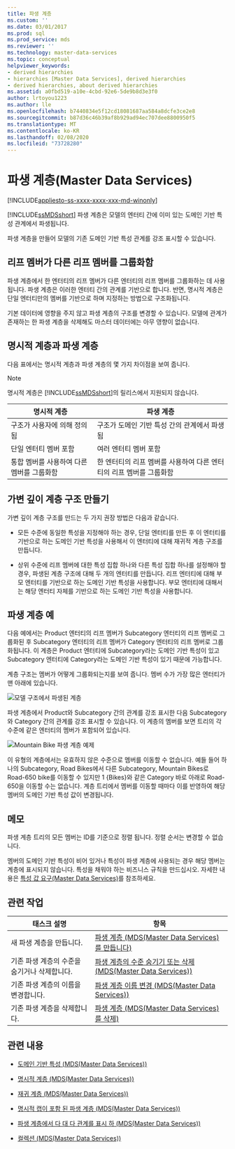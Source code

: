 ```yaml
---
title: 파생 계층
ms.custom: ''
ms.date: 03/01/2017
ms.prod: sql
ms.prod_service: mds
ms.reviewer: ''
ms.technology: master-data-services
ms.topic: conceptual
helpviewer_keywords:
- derived hierarchies
- hierarchies [Master Data Services], derived hierarchies
- derived hierarchies, about derived hierarchies
ms.assetid: a0fbd519-a10e-4cbd-92e6-5de9b8d3e3f0
author: lrtoyou1223
ms.author: lle
ms.openlocfilehash: b7440834e5f12cd18081687aa584a8dcfe3ce2e8
ms.sourcegitcommit: b87d36c46b39af8b929ad94ec707dee8800950f5
ms.translationtype: MT
ms.contentlocale: ko-KR
ms.lasthandoff: 02/08/2020
ms.locfileid: "73728280"
---
```

# <a name="derived-hierarchies-master-data-services"></a>파생 계층(Master Data Services)

[!INCLUDE[appliesto-ss-xxxx-xxxx-xxx-md-winonly](../includes/appliesto-ss-xxxx-xxxx-xxx-md-winonly.md)]

  
  [!INCLUDE[ssMDSshort](../includes/ssmdsshort-md.md)] 파생 계층은 모델의 엔터티 간에 이미 있는 도메인 기반 특성 관계에서 파생됩니다.  
  
 파생 계층을 만들어 모델의 기존 도메인 기반 특성 관계를 강조 표시할 수 있습니다.  
  
## <a name="leaf-members-group-other-leaf-members"></a>리프 멤버가 다른 리프 멤버를 그룹화함  
 파생 계층에서 한 엔터티의 리프 멤버가 다른 엔터티의 리프 멤버를 그룹화하는 데 사용됩니다. 파생 계층은 이러한 엔터티 간의 관계를 기반으로 합니다. 반면, 명시적 계층은 단일 엔터티만의 멤버를 기반으로 하며 지정하는 방법으로 구조화됩니다.  
  
 기본 데이터에 영향을 주지 않고 파생 계층의 구조를 변경할 수 있습니다. 모델에 관계가 존재하는 한 파생 계층을 삭제해도 마스터 데이터에는 아무 영향이 없습니다.  
  
## <a name="explicit-hierarchies-versus-derived-hierarchies"></a>명시적 계층과 파생 계층  
 다음 표에서는 명시적 계층과 파생 계층의 몇 가지 차이점을 보여 줍니다.  
  
> [!NOTE]  
>  명시적 계층은 [!INCLUDE[ssMDSshort](../includes/ssmdsshort-md.md)]의 릴리스에서 지원되지 않습니다.  
  
|명시적 계층|파생 계층|  
|--------------------------|-------------------------|  
|구조가 사용자에 의해 정의됨|구조가 도메인 기반 특성 간의 관계에서 파생됨|  
|단일 엔터티 멤버 포함|여러 엔터티 멤버 포함|  
|통합 멤버를 사용하여 다른 멤버를 그룹화함|한 엔터티의 리프 멤버를 사용하여 다른 엔터티의 리프 멤버를 그룹화함|  
  
## <a name="creating-a-variable-depth-hierarchy"></a>가변 깊이 계층 구조 만들기  
 가변 깊이 계층 구조를 만드는 두 가지 권장 방법은 다음과 같습니다.  
  
-   모든 수준에 동일한 특성을 지정해야 하는 경우, 단일 엔터티를 만든 후 이 엔터티를 기반으로 하는 도메인 기반 특성을 사용해서 이 엔터티에 대해 재귀적 계층 구조를 만듭니다.  
  
-   상위 수준에 리프 멤버에 대한 특성 집합 하나와 다른 특성 집합 하나를 설정해야 할 경우, 파생된 계층 구조에 대해 두 개의 엔터티를 만듭니다. 리프 엔터티에 대해 부모 엔터티를 기반으로 하는 도메인 기반 특성을 사용합니다. 부모 엔터티에 대해서는 해당 엔터티 자체를 기반으로 하는 도메인 기반 특성을 사용합니다.  
  
## <a name="derived-hierarchy-example"></a>파생 계층 예  
 다음 예에서는 Product 엔터티의 리프 멤버가 Subcategory 엔터티의 리프 멤버로 그룹화된 후 Subcategory 엔터티의 리프 멤버가 Category 엔터티의 리프 멤버로 그룹화됩니다. 이 계층은 Product 엔터티에 Subcategory라는 도메인 기반 특성이 있고 Subcategory 엔터티에 Category라는 도메인 기반 특성이 있기 때문에 가능합니다.  
  
 계층 구조는 멤버가 어떻게 그룹화되는지를 보여 줍니다. 멤버 수가 가장 많은 엔터티가 맨 아래에 있습니다.  
  
 ![모델 구조에서 파생된 계층](../master-data-services/media/mds-conc-derived-hierarchy-structure.gif "모델 구조에서 파생된 계층")  
  
 파생 계층에서 Product와 Subcategory 간의 관계를 강조 표시한 다음 Subcategory와 Category 간의 관계를 강조 표시할 수 있습니다. 이 계층의 멤버를 보면 트리의 각 수준에 같은 엔터티의 멤버가 포함되어 있습니다.  
  
 ![Mountain Bike 파생 계층 예제](../master-data-services/media/mds-conc-derived-hierarchy-example.gif "Mountain Bike 파생 계층 예제")  
  
 이 유형의 계층에서는 유효하지 않은 수준으로 멤버를 이동할 수 없습니다. 예들 들어 하나의 Subcategory, Road Bikes에서 다른 Subcategory, Mountain Bikes로 Road-650 bike를 이동할 수 있지만 1 {Bikes}와 같은 Category 바로 아래로 Road-650을 이동할 수는 없습니다. 계층 트리에서 멤버를 이동할 때마다 이를 반영하여 해당 멤버의 도메인 기반 특성 값이 변경됩니다.  
  
## <a name="notes"></a>메모  
 파생 계층 트리의 모든 멤버는 ID를 기준으로 정렬 됩니다. 정렬 순서는 변경할 수 없습니다.  
  
 멤버의 도메인 기반 특성이 비어 있거나 특성이 파생 계층에 사용되는 경우 해당 멤버는 계층에 표시되지 않습니다. 특성을 채워야 하는 비즈니스 규칙을 만드십시오. 자세한 내용은 [특성 값 요구&#40;Master Data Services&#41;](../master-data-services/require-attribute-values-master-data-services.md)를 참조하세요.  
  
## <a name="related-tasks"></a>관련 작업  
  
|태스크 설명|항목|  
|----------------------|-----------|  
|새 파생 계층을 만듭니다.|[파생 계층 &#40;MDS(Master Data Services)를 만듭니다&#41;](../master-data-services/create-a-derived-hierarchy-master-data-services.md)|  
|기존 파생 계층의 수준을 숨기거나 삭제합니다.|[파생 계층의 수준 숨기기 또는 삭제 &#40;MDS(Master Data Services)&#41;](../master-data-services/hide-or-delete-levels-in-a-derived-hierarchy-master-data-services.md)|  
|기존 파생 계층의 이름을 변경합니다.|[파생 계층 이름 변경 &#40;MDS(Master Data Services)&#41;](../master-data-services/change-a-derived-hierarchy-name-master-data-services.md)|  
|기존 파생 계층을 삭제합니다.|[파생 계층 &#40;MDS(Master Data Services)를 삭제&#41;](../master-data-services/delete-a-derived-hierarchy-master-data-services.md)|  
  
## <a name="related-content"></a>관련 내용  
  
-   [도메인 기반 특성 &#40;MDS(Master Data Services)&#41;](../master-data-services/domain-based-attributes-master-data-services.md)  
  
-   [명시적 계층 &#40;MDS(Master Data Services)&#41;](../master-data-services/explicit-hierarchies-master-data-services.md)  
  
-   [재귀 계층 &#40;MDS(Master Data Services)&#41;](../master-data-services/recursive-hierarchies-master-data-services.md)  
  
-   [명시적 캡이 포함 된 파생 계층 &#40;MDS(Master Data Services)&#41;](../master-data-services/derived-hierarchies-with-explicit-caps-master-data-services.md)  
  
-   [파생 계층에서 다 대 다 관계를 표시 하 &#40;MDS(Master Data Services)&#41;](../master-data-services/show-many-to-many-relationships-in-derived-hierarchies-master-data-services.md)  
  
-   [컬렉션 &#40;MDS(Master Data Services)&#41;](../master-data-services/collections-master-data-services.md)  
  
  
